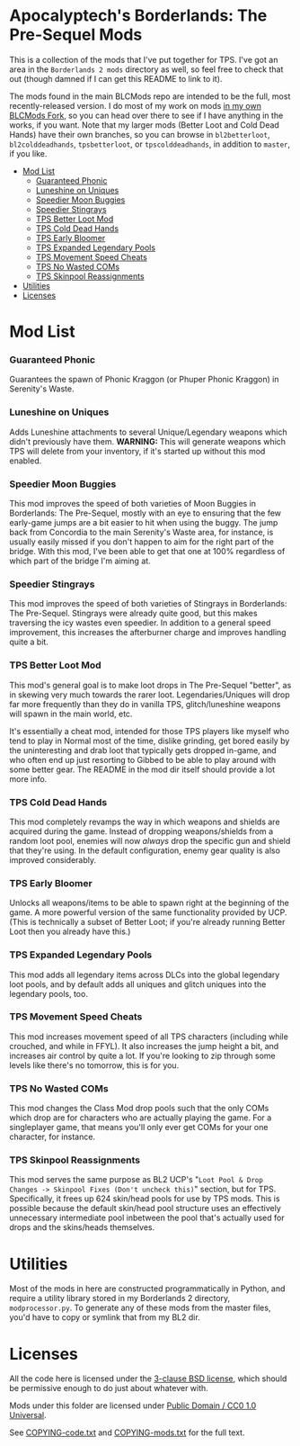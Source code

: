 Apocalyptech's Borderlands: The Pre-Sequel Mods
===============================================

This is a collection of the mods that I've put together for TPS.  I've got
an area in the `Borderlands 2 mods` directory as well, so feel free to check
that out (though damned if I can get this README to link to it).

The mods found in the main BLCMods repo are intended to be the full, most
recently-released version.  I do most of my work on mods
[in my own BLCMods Fork](https://github.com/apocalyptech/BLCMods/), so you
can head over there to see if I have anything in the works, if you want.
Note that my larger mods (Better Loot and Cold Dead Hands) have their own
branches, so you can browse in `bl2betterloot`, `bl2colddeadhands`,
`tpsbetterloot`, or `tpscolddeadhands`, in addition to `master`, if you like.

* [Mod List](#mod-list)
  * [Guaranteed Phonic](#guaranteed-phonic)
  * [Luneshine on Uniques](#luneshine-on-uniques)
  * [Speedier Moon Buggies](#speedier-moon-buggies)
  * [Speedier Stingrays](#speedier-stingrays)
  * [TPS Better Loot Mod](#tps-better-loot-mod)
  * [TPS Cold Dead Hands](#tps-cold-dead-hands)
  * [TPS Early Bloomer](#tps-early-bloomer)
  * [TPS Expanded Legendary Pools](#tps-expanded-legendary-pools)
  * [TPS Movement Speed Cheats](#tps-movement-speed-cheats)
  * [TPS No Wasted COMs](#tps-no-wasted-coms)
  * [TPS Skinpool Reassignments](#tps-skinpool-reassignments)
* [Utilities](#utilities)
* [Licenses](#licenses)

Mod List
========

### Guaranteed Phonic

Guarantees the spawn of Phonic Kraggon (or Phuper Phonic Kraggon) in Serenity's
Waste.

### Luneshine on Uniques

Adds Luneshine attachments to several Unique/Legendary weapons which didn't
previously have them.  **WARNING:** This will generate weapons which TPS will
delete from your inventory, if it's started up without this mod enabled.

### Speedier Moon Buggies

This mod improves the speed of both varieties of Moon Buggies in Borderlands: The
Pre-Sequel, mostly with an eye to ensuring that the few early-game jumps are 
a bit easier to hit when using the buggy.   The jump back from Concordia to the
main Serenity's Waste area, for instance, is usually easily missed if you don't
happen to aim for the right part of the bridge.  With this mod, I've been able
to get that one at 100% regardless of which part of the bridge I'm aiming at.

### Speedier Stingrays

This mod improves the speed of both varieties of Stingrays in Borderlands: The
Pre-Sequel.  Stingrays were already quite good, but this makes traversing the
icy wastes even speedier.  In addition to a general speed improvement, this
increases the afterburner charge and improves handling quite a bit.

### TPS Better Loot Mod

This mod's general goal is to make loot drops in The Pre-Sequel "better",
as in skewing very much towards the rarer loot.  Legendaries/Uniques will
drop far more frequently than they do in vanilla TPS, glitch/luneshine
weapons will spawn in the main world, etc.

It's essentially a cheat mod, intended for those TPS players like myself who
tend to play in Normal most of the time, dislike grinding, get bored easily by
the uninteresting and drab loot that typically gets dropped in-game, and who
often end up just resorting to Gibbed to be able to play around with some
better gear.  The README in the mod dir itself should provide a lot more info.

### TPS Cold Dead Hands

This mod completely revamps the way in which weapons and shields are
acquired during the game.  Instead of dropping weapons/shields from a
random loot pool, enemies will now *always* drop the specific gun and
shield that they're using.  In the default configuration, enemy gear
quality is also improved considerably.

### TPS Early Bloomer

Unlocks all weapons/items to be able to spawn right at the beginning of the game.
A more powerful version of the same functionality provided by UCP.  (This is
technically a subset of Better Loot; if you're already running Better Loot then
you already have this.)

### TPS Expanded Legendary Pools

This mod adds all legendary items across DLCs into the global legendary loot
pools, and by default adds all uniques and glitch uniques into the
legendary pools, too.

### TPS Movement Speed Cheats

This mod increases movement speed of all TPS characters (including while
crouched, and while in FFYL).  It also increases the jump height a bit, and
increases air control by quite a lot.  If you're looking to zip through
some levels like there's no tomorrow, this is for you.

### TPS No Wasted COMs

This mod changes the Class Mod drop pools such that the only COMs which drop
are for characters who are actually playing the game.  For a singleplayer
game, that means you'll only ever get COMs for your one character, for
instance.

### TPS Skinpool Reassignments

This mod serves the same purpose as BL2 UCP's "`Loot Pool & Drop Changes ->
Skinpool Fixes (Don't uncheck this)`" section, but for TPS.  Specifically, it
frees up 624 skin/head pools for use by TPS mods.  This is possible because the
default skin/head pool structure uses an effectively unnecessary intermediate
pool inbetween the pool that's actually used for drops and the skins/heads
themselves.

Utilities
=========

Most of the mods in here are constructed programmatically in Python, and
require a utility library stored in my Borderlands 2 directory, `modprocessor.py`.
To generate any of these mods from the master files, you'd have to copy
or symlink that from my BL2 dir.

Licenses
========

All the code here is licensed under the
[3-clause BSD license](https://opensource.org/licenses/BSD-3-Clause),
which should be permissive enough to do just about whatever with.

Mods under this folder are licensed under
[Public Domain / CC0 1.0 Universal](https://creativecommons.org/publicdomain/zero/1.0/).

See [COPYING-code.txt](COPYING-code.txt) and [COPYING-mods.txt](COPYING-mods.txt)
for the full text.
